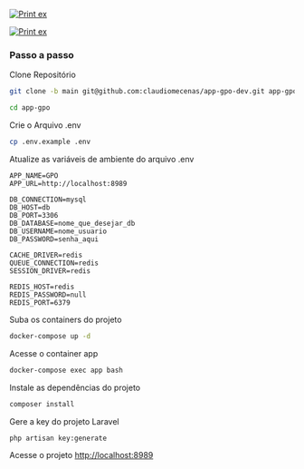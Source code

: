 [![Print ex](https://penseon.com.br/github/gpo/gpo-1.jpg)](https://penseon.com.br/github/gpo/gpo-1.jpg)  

[![Print ex](https://penseon.com.br/github/gpo/gpo-2.jpg)](https://penseon.com.br/github/gpo/gpo-2.jpg)  

### Passo a passo
Clone Repositório
```sh
git clone -b main git@github.com:claudiomecenas/app-gpo-dev.git app-gpo
```
```sh
cd app-gpo
```


Crie o Arquivo .env
```sh
cp .env.example .env
```


Atualize as variáveis de ambiente do arquivo .env
```dosini
APP_NAME=GPO
APP_URL=http://localhost:8989

DB_CONNECTION=mysql
DB_HOST=db
DB_PORT=3306
DB_DATABASE=nome_que_desejar_db
DB_USERNAME=nome_usuario
DB_PASSWORD=senha_aqui

CACHE_DRIVER=redis
QUEUE_CONNECTION=redis
SESSION_DRIVER=redis

REDIS_HOST=redis
REDIS_PASSWORD=null
REDIS_PORT=6379
```


Suba os containers do projeto
```sh
docker-compose up -d
```


Acesse o container app
```sh
docker-compose exec app bash
```


Instale as dependências do projeto
```sh
composer install
```


Gere a key do projeto Laravel
```sh
php artisan key:generate
```


Acesse o projeto
[http://localhost:8989](http://localhost:8989)

